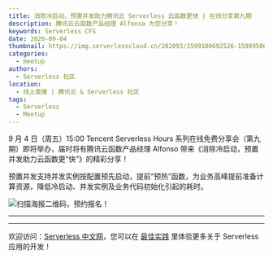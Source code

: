 ```yaml
---
title: 消除冷启动，预置并发助力腾讯云 Serverless 云函数更快 | 在线分享第九期
description: 腾讯云云函数产品经理 Alfonso 为您分享！
keywords: Serverless CFS
date: 2020-09-04
thumbnail: https://img.serverlesscloud.cn/202093/1599100692526-1598958654408-%E7%AC%AC%E4%B9%9D%E6%9C%9Fbanner.jpg
categories:
  - meetup
authors:
  - Serverless 社区
location:
  - 线上直播 | 腾讯云 & Serverless 社区
tags:
  - Serverless
  - Meetup
---
```


9 月 4 日（周五）15:00 Tencent Serverless Hours 系列在线免费分享会（第九期）即将举办，届时将有腾讯云函数产品经理 Alfonso 带来《消除冷启动，预置并发助力云函数更“快”》的精彩分享！

预置并发支持并发实例按配置预先启动，提前“预热”函数，为业务高峰提前准备计算资源，降低冷启动、并发实例及业务代码初始化引起的耗时。


![扫描海报二维码，预约报名！](https://img.serverlesscloud.cn/202091/1598953242000-%E7%AC%AC%E4%B9%9D%E6%9C%9F%E6%B5%B7%E6%8A%A5%E5%89%AF%E6%9C%AC.jpg)

---
<div id='scf-deploy-iframe-or-md'></div>

---

欢迎访问：[Serverless 中文网](https://serverlesscloud.cn/)，您可以在 [最佳实践](https://serverlesscloud.cn/best-practice) 里体验更多关于 Serverless 应用的开发！